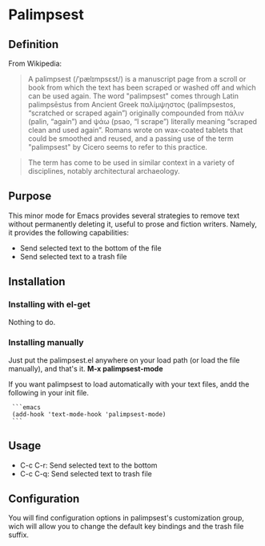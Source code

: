 Palimpsest
==========

## Definition

From Wikipedia: 

>A palimpsest (/ˈpælɪmpsɛst/) is a manuscript page from a scroll or book from which the text has been scraped or washed off and which can be used again. The word "palimpsest" comes through Latin palimpsēstus from Ancient Greek παλίμψηστος (palímpsestos, “scratched or scraped again”) originally compounded from πάλιν (palin, “again”) and ψάω (psao, “I scrape”) literally meaning “scraped clean and used again”. Romans wrote on wax-coated tablets that could be smoothed and reused, and a passing use of the term "palimpsest" by Cicero seems to refer to this practice.

>The term has come to be used in similar context in a variety of disciplines, notably architectural archaeology.

## Purpose

 This minor mode for Emacs provides several strategies to remove text without permanently deleting it, useful to prose and fiction writers.
 Namely, it provides the following capabilities:

 - Send selected text to the bottom of the file 
 - Send selected text to a trash file 

## Installation

### Installing with el-get

Nothing to do. 

### Installing manually

Just put the palimpsest.el anywhere on your load path (or load the file manually), and that's it. **M-x palimpsest-mode**

If you want palimpsest to load automatically with your text files, andd the following in your init file. 

     ```emacs
	 (add-hook 'text-mode-hook 'palimpsest-mode)
	 ```
	
## Usage

- C-c C-r: Send selected text to the bottom 
- C-c C-q: Send selected text to trash file

## Configuration

You will find configuration options in palimpsest's customization group, wich will allow you to change the default key bindings and the trash file suffix. 
